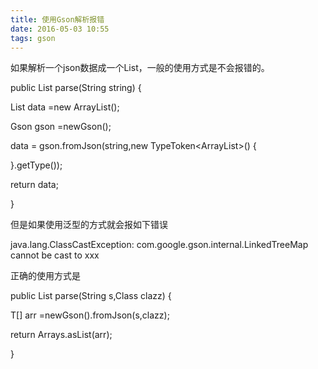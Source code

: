 ```yaml
---
title: 使用Gson解析报错
date: 2016-05-03 10:55
tags: gson 
---
```

如果解析一个json数据成一个List，一般的使用方式是不会报错的。

public  List<class> parse(String string) {

List<class> data =new ArrayList<class>();

Gson gson =newGson();

data = gson.fromJson(string,new TypeToken<ArrayList<class>>() {

}.getType());

return data;

}

但是如果使用泛型的方式就会报如下错误 

java.lang.ClassCastException: com.google.gson.internal.LinkedTreeMap cannot be cast to xxx

正确的使用方式是

public List parse(String s,Class clazz) {

T[] arr =newGson().fromJson(s,clazz);

return Arrays.asList(arr);

}